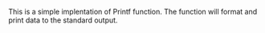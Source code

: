 This is a simple implentation of Printf function.
The function will format and print data to the standard output.
